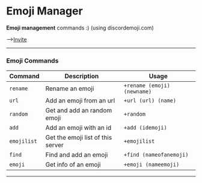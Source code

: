 
**Emoji Manager**
===================

**Emoji management** commands :) (using discordemoji.com)

-->[Invite](https://discordapp.com/api/oauth2/authorize?client_id=515193679732801536&permissions=1073741824&scope=bot)

-------------------

### Emoji Commands
Command | Description | Usage
--- | --- | ---
`rename` | Rename an emoji | `+rename (emoji) (newname)`
`url` | Add an emoji from an url | `+url (url) (name)`
`random` | Get and add an random emoji | `+random`
`add` | Add an emoji with an id | `+add (idemoji)`
`emojilist` | Get the emoji list of this server | `+emojilist`
`find` | Find and add an emoji | `+find (nameofanemoji)`
`emoji` | Get info of an emoji | `+emoji (nameemoji)`
-------------------
